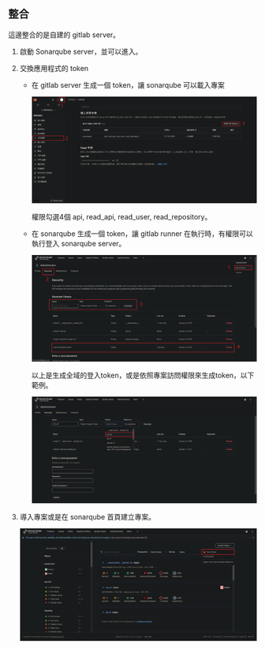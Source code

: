 ## 整合

這邊整合的是自建的 gitlab server。

1. 啟動 Sonarqube server，並可以進入。

2. 交換應用程式的 token

    * 在 gitlab server 生成一個 token，讓 sonarqube 可以載入專案

        <img src='../_image/Snipaste_2025-01-17_09-44-38.png'>

        <br/>

        權限勾選4個 api, read_api, read_user, read_repository。


    * 在 sonarqube 生成一個 token，讓 gitlab runner 在執行時，有權限可以執行登入 sonarqube server。

        <img src='../_image/Snipaste_2025-01-17_09-50-33.png'>

        <br/>

        以上是生成全域的登入token，或是依照專案訪問權限來生成token，以下範例。

        <img src='../_image/Snipaste_2025-01-17_09-55-59.png'>

        <br/>

2. 導入專案或是在 sonarqube 首頁建立專案。

    <img src='../_image/Snipaste_2025-01-17_09-41-27.png'>
